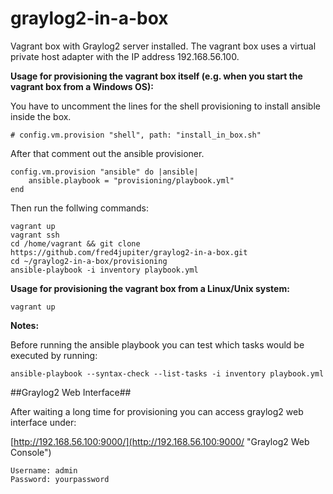 # graylog2-in-a-box #

Vagrant box with Graylog2 server installed. The vagrant box uses a virtual private host adapter with the IP address 192.168.56.100.

**Usage for provisioning the vagrant box itself (e.g. when you start the vagrant box from a Windows OS):**

You have to uncomment the lines for the shell provisioning to install ansible inside the box.

	# config.vm.provision "shell", path: "install_in_box.sh" 

After that comment out the ansible provisioner.

	config.vm.provision "ansible" do |ansible|
		ansible.playbook = "provisioning/playbook.yml"
	end

Then run the follwing commands:

	vagrant up
	vagrant ssh	
	cd /home/vagrant && git clone https://github.com/fred4jupiter/graylog2-in-a-box.git
	cd ~/graylog2-in-a-box/provisioning
	ansible-playbook -i inventory playbook.yml


**Usage for provisioning the vagrant box from a Linux/Unix system:**

    vagrant up	

**Notes:**

Before running the ansible playbook you can test which tasks would be executed by running:

	ansible-playbook --syntax-check --list-tasks -i inventory playbook.yml

##Graylog2 Web Interface##

After waiting a long time for provisioning you can access graylog2 web interface under:

[http://192.168.56.100:9000/](http://192.168.56.100:9000/ "Graylog2 Web Console")

	Username: admin
	Password: yourpassword
